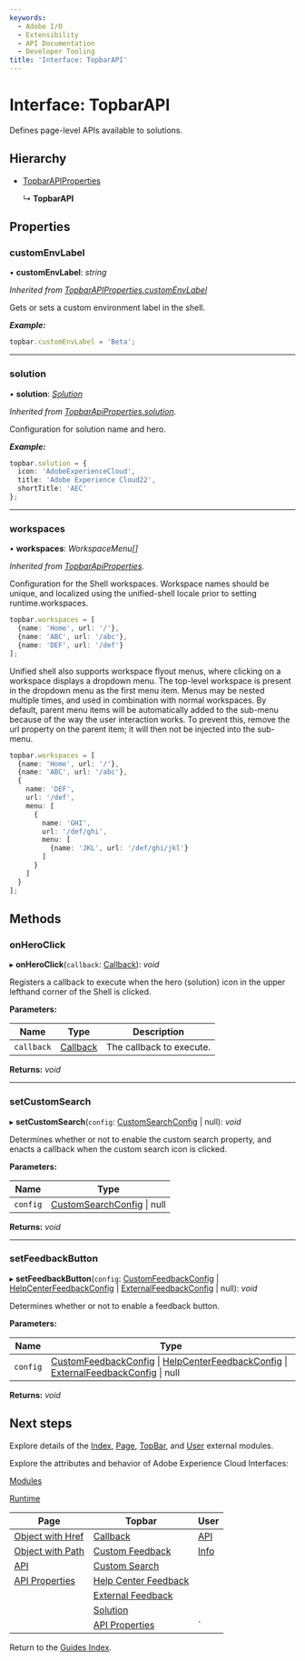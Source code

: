 ```yaml
---
keywords:
  - Adobe I/O
  - Extensibility
  - API Documentation
  - Developer Tooling
title: 'Interface: TopbarAPI'
---
```


# Interface: TopbarAPI

Defines page-level APIs available to solutions.

## Hierarchy

* [TopbarAPIProperties](topbar.topbarapiproperties.md)
  
  ↳ **TopbarAPI**

## Properties

### customEnvLabel

• **customEnvLabel**: *string*

*Inherited from [TopbarAPIProperties.customEnvLabel](topbar.topbarapiproperties.md#customenvlabel)*

Gets or sets a custom environment label in the shell.

***Example:***

```typescript
topbar.customEnvLabel = 'Beta';
```

___

### solution

• **solution**: *[Solution](topbar.solution.md)*

*Inherited from [TopbarApiProperties.solution](topbar.topbarapiproperties.md#solution).*

Configuration for solution name and hero.

***Example:***

```typescript
topbar.solution = {
  icon: 'AdobeExperienceCloud',
  title: 'Adobe Experience Cloud22',
  shortTitle: 'AEC'
};
```

___

### workspaces

• **workspaces**: *WorkspaceMenu[]*

*Inherited from [TopbarApiProperties](topbar.topbarapiproperties.md#workspaces).*

Configuration for the Shell workspaces. Workspace names should be unique, and localized using the unified-shell locale prior to setting runtime.workspaces.

```typescript
topbar.workspaces = [
  {name: 'Home', url: '/'},
  {name: 'ABC', url: '/abc'},
  {name: 'DEF', url: '/def'}
];
```

Unified shell also supports workspace flyout menus, where clicking on a workspace displays a dropdown menu. The top-level workspace is present in the dropdown menu as the first menu item. Menus may be nested multiple times, and used in combination with normal workspaces. By default, parent menu items will be automatically added to the sub-menu because of the way the user interaction works. To prevent this, remove the url property on the parent item; it will then not be injected into the sub-menu.

```typescript
topbar.workspaces = [
  {name: 'Home', url: '/'},
  {name: 'ABC', url: '/abc'},
  {
    name: 'DEF',
    url: '/def',
    menu: [
      {
        name: 'GHI',
        url: '/def/ghi',
        menu: [
          {name: 'JKL', url: '/def/ghi/jkl'}
        ]
      }
    ]
  }
];
```

## Methods

### onHeroClick

▸ **onHeroClick**(`callback`: [Callback](topbar.callback.md)): *void*

Registers a callback to execute when the hero (solution) icon in the upper lefthand corner of the Shell is clicked.

**Parameters:**

| Name       | Type                           | Description              |
| ---------- | ------------------------------ | ------------------------ |
| `callback` | [Callback](topbar.callback.md) | The callback to execute. |

**Returns:** *void*

___

### setCustomSearch

▸ **setCustomSearch**(`config`: [CustomSearchConfig](topbar.customsearchconfig.md) | null): *void*

Determines whether or not to enable the custom search property, and enacts a callback when the custom search icon is clicked.

**Parameters:**

| Name     | Type                                                           |
| -------- | -------------------------------------------------------------- |
| `config` | [CustomSearchConfig](topbar.customsearchconfig.md) &#124; null |

**Returns:** *void*

___

### setFeedbackButton

▸ **setFeedbackButton**(`config`: [CustomFeedbackConfig](topbar.customfeedbackconfig.md) | [HelpCenterFeedbackConfig](topbar.helpcenterfeedbackconfig.md) | [ExternalFeedbackConfig](topbar.externalfeedbackconfig.md) | null): *void*

Determines whether or not to enable a feedback button.

**Parameters:**

| Name     | Type                                                                                                                                                                                                       |
| -------- | ---------------------------------------------------------------------------------------------------------------------------------------------------------------------------------------------------------- |
| `config` | [CustomFeedbackConfig](topbar.customfeedbackconfig.md) &#124; [HelpCenterFeedbackConfig](topbar.helpcenterfeedbackconfig.md) &#124; [ExternalFeedbackConfig](topbar.externalfeedbackconfig.md) &#124; null |

**Returns:** *void*

## Next steps

Explore details of the [Index](../modules/index.md), [Page](../modules/page.md), [TopBar](../modules/topbar.md), and [User](../modules/user.md) external modules.

Explore the attributes and behavior of Adobe Experience Cloud Interfaces:

[Modules](modules.md)

[Runtime](runtime.md)

| Page                                        | Topbar                                                     | User                     |
| ------------------------------------------- | ---------------------------------------------------------- | ------------------------ |
| [Object with Href](page.objectwithhref.md)  | [Callback](topbar.callback.md)                             | [API](user.userapi.md)   |
| [Object with Path](page.objectwithpath.md)  | [Custom Feedback](topbar.customfeedbackconfig.md)          | [Info](user.userinfo.md) |
| [API](page.pageapi.md)                      | [Custom Search](topbar.customsearchconfig.md)              |                          |
| [API Properties](page.pageapiproperties.md) | [Help Center Feedback](topbar.helpcenterfeedbackconfig.md) |                          |
|                                             | [External Feedback](topbar.externalfeedbackconfig.md)      |                          |
|                                             | [Solution](topbar.solution.md)                             |                          |
|                                             | [API Properties](topbar.topbarapiproperties.md)            | `                        |

Return to the [Guides Index](../../../guides_index.md).
